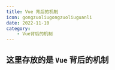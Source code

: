 ```yaml
---
title: Vue 背后的机制
icon: gongzuoliugongzuoliuguanli
date: 2022-11-10
category:
    - Vue背后的机制
---
```


## 这里存放的是 `Vue` 背后的机制